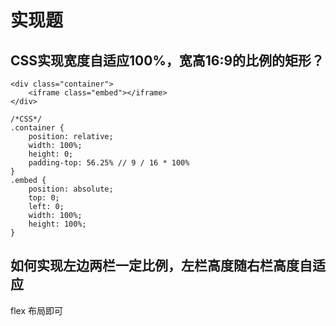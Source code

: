 # 实现题

## CSS实现宽度自适应100%，宽高16:9的比例的矩形？

```
<div class="container"> 
    <iframe class="embed"></iframe> 
</div>

/*CSS*/
.container { 
    position: relative; 
    width: 100%; 
    height: 0; 
    padding-top: 56.25% // 9 / 16 * 100% 
} 
.embed { 
    position: absolute; 
    top: 0; 
    left: 0; 
    width: 100%; 
    height: 100%; 
}
```

## 如何实现左边两栏一定比例，左栏高度随右栏高度自适应

flex 布局即可
